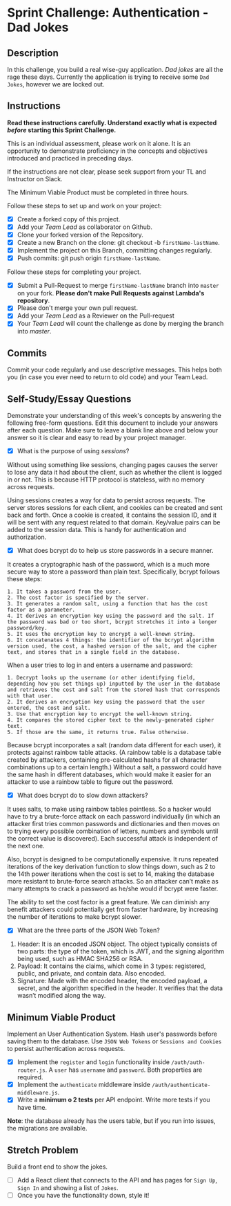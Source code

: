 # Sprint Challenge: Authentication - Dad Jokes

## Description

In this challenge, you build a real wise-guy application. _Dad jokes_ are all the rage these days. Currently the application is trying to receive some `Dad Jokes`, however we are locked out.

## Instructions

**Read these instructions carefully. Understand exactly what is expected _before_ starting this Sprint Challenge.**

This is an individual assessment, please work on it alone. It is an opportunity to demonstrate proficiency in the concepts and objectives introduced and practiced in preceding days.

If the instructions are not clear, please seek support from your TL and Instructor on Slack.

The Minimum Viable Product must be completed in three hours.

Follow these steps to set up and work on your project:

- [x] Create a forked copy of this project.
- [x] Add your _Team Lead_ as collaborator on Github.
- [x] Clone your forked version of the Repository.
- [x] Create a new Branch on the clone: git checkout -b `firstName-lastName`.
- [x] Implement the project on this Branch, committing changes regularly.
- [x] Push commits: git push origin `firstName-lastName`.

Follow these steps for completing your project.

- [x] Submit a Pull-Request to merge `firstName-lastName` branch into `master` on your fork. **Please don't make Pull Requests against Lambda's repository**.
- [x] Please don't merge your own pull request.
- [x] Add your _Team Lead_ as a Reviewer on the Pull-request
- [x] Your _Team Lead_ will count the challenge as done by merging the branch into _master_.

## Commits

Commit your code regularly and use descriptive messages. This helps both you (in case you ever need to return to old code) and your Team Lead.

## Self-Study/Essay Questions

Demonstrate your understanding of this week's concepts by answering the following free-form questions. Edit this document to include your answers after each question. Make sure to leave a blank line above and below your answer so it is clear and easy to read by your project manager.

- [x] What is the purpose of using _sessions_?

Without using something like sessions, changing pages causes the server to lose any data it had about the client, such as whether the client is logged in or not. This is because HTTP protocol is stateless, with no memory across requests. 

Using sessions creates a way for data to persist across requests. The server stores sessions for each client, and cookies can be created and sent back and forth. Once a cookie is created, it contains the session ID, and it will be sent with any request related to that domain. Key/value pairs can be added to the session data. This is handy for authentication and authorization.


- [x] What does bcrypt do to help us store passwords in a secure manner.

It creates a cryptographic hash of the password, which is a much more secure way to store a password than plain text. Specifically, bcrypt follows these steps:

    1. It takes a password from the user.
    2. The cost factor is specified by the server.
    3. It generates a random salt, using a function that has the cost factor as a parameter.
    4. It derives an encryption key using the password and the salt. If the password was bad or too short, bcrypt stretches it into a longer password/key.
    5. It uses the encryption key to encrypt a well-known string.
    6. It concatenates 4 things: the identifier of the bcrypt algorithm version used, the cost, a hashed version of the salt, and the cipher text, and stores that in a single field in the database.

When a user tries to log in and enters a username and password:

    1. Decrypt looks up the username (or other identifying field, depending how you set things up) inputted by the user in the database and retrieves the cost and salt from the stored hash that corresponds with that user.
    2. It derives an encryption key using the password that the user entered, the cost and salt.
    3. Use that encryption key to encrypt the well-known string.
    4. It compares the stored cipher text to the newly-generated cipher text.
    5. If those are the same, it returns true. False otherwise.

Because bcrypt incorporates a salt (random data different for each user), it protects against rainbow table attacks. (A rainbow table is a database table created by attackers, containing pre-calculated hashs for all character combinations up to a certain length.)  Without a salt, a password could have the same hash in different databases, which would make it easier for an attacker to use a rainbow table to figure out the password.

- [x] What does bcrypt do to slow down attackers?

It uses salts, to make using rainbow tables pointless. So a hacker would have to try a brute-force attack on each password individually (in which an attacker first tries common passwords and dictionaries and then moves on to trying every possible combination of letters, numbers and symbols until the correct value is discovered). Each successful attack is independent of the next one.

Also, bcrypt is designed to be computationally expensive. It runs repeated iterations of the key derivation function to slow things down, such as 2 to the 14th power iterations when the cost is set to 14, making the database more resistant to brute-force search attacks. So an attacker can’t make as many attempts to crack a password as he/she would if bcrypt were faster.

The ability to set the cost factor is a great feature. We can diminish any benefit attackers could potentially get from faster hardware, by increasing the number of iterations to make bcrypt slower.


- [x] What are the three parts of the JSON Web Token?

1. Header: It is an encoded JSON object. The object typically consists of two parts: the type of the token, which is JWT, and the signing algorithm being used, such as HMAC SHA256 or RSA.
2. Payload: It contains the claims, which come in 3 types: registered, public, and private, and contain data. Also encoded.
3. Signature: Made with the encoded header, the encoded payload, a secret, and the algorithm specified in the header. It verifies that the data wasn’t modified along the way.

## Minimum Viable Product

Implement an User Authentication System. Hash user's passwords before saving them to the database. Use `JSON Web Tokens` or `Sessions and Cookies` to persist authentication across requests.

- [x] Implement the `register` and `login` functionality inside `/auth/auth-router.js`. A `user` has `username` and `password`. Both properties are required.
- [x] Implement the `authenticate` middleware inside `/auth/authenticate-middleware.js`.
- [x] Write a **minimum o 2 tests** per API endpoint. Write more tests if you have time.

**Note**: the database already has the users table, but if you run into issues, the migrations are available.

## Stretch Problem

Build a front end to show the jokes.

- [ ] Add a React client that connects to the API and has pages for `Sign Up`, `Sign In` and showing a list of `Jokes`.
- [ ] Once you have the functionality down, style it!
